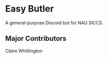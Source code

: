 # Easy Butler
A general-purpose Discord bot for NAU SICCS.

## Major Contributors
  Claire Whittington
  
